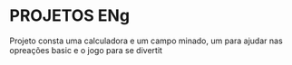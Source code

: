 # PROJETOS ENg
Projeto consta uma calculadora e um campo  minado, um para ajudar nas opreações basic e o jogo para se divertit 
